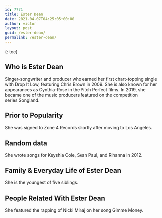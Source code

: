 ```yaml
---
id: 7771
title: Ester Dean
date: 2021-04-07T04:25:05+00:00
author: victor
layout: post
guid: /ester-dean/
permalink: /ester-dean/
---
```



{: toc}


## Who is Ester Dean



Singer-songwriter and producer who earned her first chart-topping single with Drop It Low, featuring Chris Brown in 2009. She is also known for her appearances as Cynthia-Rose in the Pitch Perfect films. In 2019, she became one of the music producers featured on the competition series Songland.

                
                
                
## Prior to Popularity



She was signed to Zone 4 Records shortly after moving to Los Angeles. 

                
                
                
## Random data



She wrote songs for Keyshia Cole, Sean Paul, and Rihanna in 2012. 

                
                
                
## Family & Everyday Life of Ester Dean



She is the youngest of five siblings. 

                
                
                
## People Related With Ester Dean



She featured the rapping of Nicki Minaj on her song Gimme Money. 

                
              
            
          
          
          